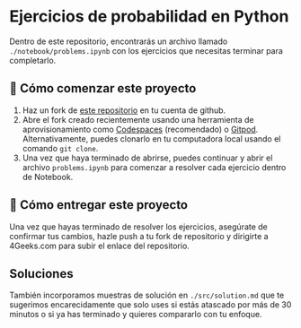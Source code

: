 <!-- hide -->
# Ejercicios de probabilidad en Python
<!-- endhide -->

Dentro de este repositorio, encontrarás un archivo llamado `./notebook/problems.ipynb` con los ejercicios que necesitas terminar para completarlo.

## 🌱 Cómo comenzar este proyecto

1. Haz un fork de [este repositorio](https://github.com/4GeeksAcademy/probability-exercises-project-in-python) en tu cuenta de github.
2. Abre el fork creado recientemente usando una herramienta de aprovisionamiento como [Codespaces](https://4geeks.com/lesson/what-is-github-codespaces) (recomendado) o [Gitpod](https://4geeks.com/es/lesson/como-utilizar-gitpod). Alternativamente, puedes clonarlo en tu computadora local usando el comando `git clone`.
3. Una vez que haya terminado de abrirse, puedes continuar y abrir el archivo `problems.ipynb` para comenzar a resolver cada ejercicio dentro de Notebook.

## 🚛 Cómo entregar este proyecto

Una vez que hayas terminado de resolver los ejercicios, asegúrate de confirmar tus cambios, hazle push a tu fork de repositorio y dirigirte a 4Geeks.com para subir el enlace del repositorio.

## Soluciones 

También incorporamos muestras de solución en `./src/solution.md` que te sugerimos encarecidamente que solo uses si estás atascado por más de 30 minutos o si ya has terminado y quieres compararlo con tu enfoque.
